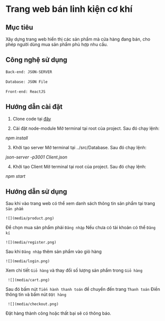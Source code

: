 
# Trang web bán linh kiện cơ khí 

## Mục tiêu
  Xây dựng trang web hiển thị các sản phẩm mà cửa hàng đang bán,
  cho phép người dùng mua sản phẩm phù hợp nhu cầu.
  
## Công nghệ sử dụng
     
    Back-end: JSON-SERVER

    Database: JSON File

    Front-end: ReactJS  

## Hướng dẫn cài đặt

 
 1. Clone code tại [đây](https://github.com/anhthutun/Project2.git)  
  
 2. Cài đặt node-module
   Mở terminal tại root của project. Sau đó chạy 
   lệnh:

   *npm install*
  
 3. Khởi tạo server
   Mở terminal tại ../src/Database. Sau đó chạy 
   lệnh:
   
   *json-server -p3001 Client.json*
 
 4. Khởi tạo Client
   Mở terminal tại root của project. Sau đó chạy 
   lệnh:

   *npm start*
 
 
## Hướng dẫn sử dụng
   
    
   Sau khi vào trang web có thể xem danh sách 
   thông tin sản phẩm tại trang ``Sản phẩm``

    ![](media/product.png)

   Để chọn mua sản phẩm phải ``Đăng nhập``
   Nếu chưa có tài khoản có thể ``Đăng kí``

    ![](media/register.png)

   Sau khi ``Đăng nhập`` thêm sản phẩm vào giỏ 
   hàng

    ![](media/login.png)

   Xem chi tiết ``Giỏ hàng`` và thay đổi số lượng 
   sản phẩm trong ``Giỏ hàng``

     ![](media/cart.png) 
   Sau đó bấm nút `Tiến hành thanh toán` để 
   chuyển đến trang `Thanh toán`
   Điền thông tin và bấm nút `Đặt hàng`
   
     ![](media/checkout.png)

   Đặt hàng thành công hoặc thất bại sẽ có thông 
   báo. 
